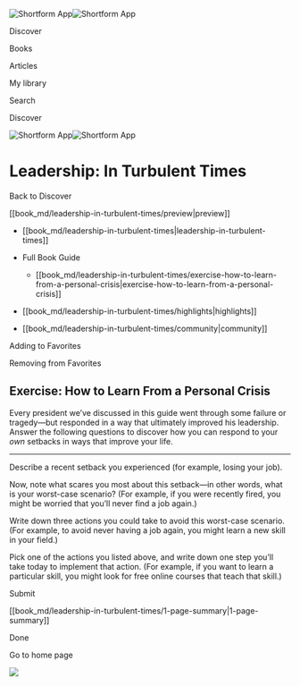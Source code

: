 ![Shortform App](/img/logo.36a2399e.svg)![Shortform App](/img/logo-dark.70c1b072.svg)

Discover

Books

Articles

My library

Search

Discover

![Shortform App](/img/logo.36a2399e.svg)![Shortform App](/img/logo-dark.70c1b072.svg)

# Leadership: In Turbulent Times

Back to Discover

[[book_md/leadership-in-turbulent-times/preview|preview]]

  * [[book_md/leadership-in-turbulent-times|leadership-in-turbulent-times]]
  * Full Book Guide

    * [[book_md/leadership-in-turbulent-times/exercise-how-to-learn-from-a-personal-crisis|exercise-how-to-learn-from-a-personal-crisis]]
  * [[book_md/leadership-in-turbulent-times/highlights|highlights]]
  * [[book_md/leadership-in-turbulent-times/community|community]]



Adding to Favorites 

Removing from Favorites 

## Exercise: How to Learn From a Personal Crisis

Every president we’ve discussed in this guide went through some failure or tragedy—but responded in a way that ultimately improved his leadership. Answer the following questions to discover how you can respond to your _own_ setbacks in ways that improve your life.

* * *

Describe a recent setback you experienced (for example, losing your job).

Now, note what scares you most about this setback—in other words, what is your worst-case scenario? (For example, if you were recently fired, you might be worried that you’ll never find a job again.)

Write down three actions you could take to avoid this worst-case scenario. (For example, to avoid never having a job again, you might learn a new skill in your field.)

Pick one of the actions you listed above, and write down one step you’ll take today to implement that action. (For example, if you want to learn a particular skill, you might look for free online courses that teach that skill.)

Submit 

[[book_md/leadership-in-turbulent-times/1-page-summary|1-page-summary]]

Done

Go to home page 

![](https://bat.bing.com/action/0?ti=56018282&Ver=2&mid=97791cb4-bec8-40b3-b336-48358bdb7021&sid=49fff5b0636c11eeb9c611038afc8668&vid=4a005010636c11ee80c703d4c4a7acd5&vids=0&msclkid=N&pi=0&lg=en-US&sw=800&sh=600&sc=24&nwd=1&tl=Shortform%20%7C%20Book&p=https%3A%2F%2Fwww.shortform.com%2Fapp%2Fbook%2Fleadership-in-turbulent-times%2Fexercise-how-to-learn-from-a-personal-crisis&r=&lt=302&evt=pageLoad&sv=1&rn=737634)

